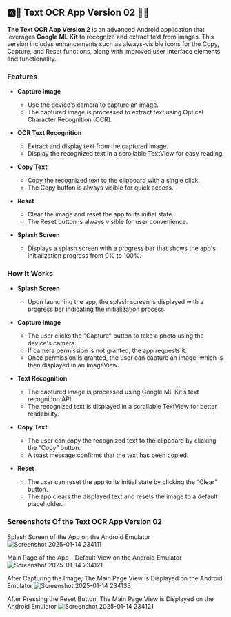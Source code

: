 ## 🅰️📠 Text OCR App Version 02 📸🧾

**The Text OCR App Version 2** is an advanced Android application that leverages **Google ML Kit** to recognize and extract text from images. This version includes enhancements such as always-visible icons for the Copy, Capture, and Reset functions, along with improved user interface elements and functionality.

### Features ###

+ **Capture Image**
  +  Use the device's camera to capture an image.
  +  The captured image is processed to extract text using Optical Character Recognition (OCR).
 
+ **OCR Text Recognition**
  +  Extract and display text from the captured image.
  +  Display the recognized text in a scrollable TextView for easy reading.

+ **Copy Text**
  +  Copy the recognized text to the clipboard with a single click.
  +  The Copy button is always visible for quick access.
 
+ **Reset**
  + Clear the image and reset the app to its initial state.
  + The Reset button is always visible for user convenience.
 
+ **Splash Screen**
  + Displays a splash screen with a progress bar that shows the app's initialization progress from 0% to 100%.
 
### How It Works ###

+ **Splash Screen**
  + Upon launching the app, the splash screen is displayed with a progress bar indicating the initialization process.
 
+ **Capture Image**
  + The user clicks the "Capture" button to take a photo using the device's camera.
  + If camera permission is not granted, the app requests it.
  + Once permission is granted, the user can capture an image, which is then displayed in an ImageView.
 
+ **Text Recognition**
  + The captured image is processed using Google ML Kit’s text recognition API.
  + The recognized text is displayed in a scrollable TextView for better readability.

+ **Copy Text**
  + The user can copy the recognized text to the clipboard by clicking the “Copy” button.
  + A toast message confirms that the text has been copied.
 
+ **Reset**
  + The user can reset the app to its initial state by clicking the “Clear” button.
  + The app clears the displayed text and resets the image to a default placeholder.
 
### Screenshots Of the Text OCR App Version 02 ###

Splash Screen of the App on the Android Emulator
![Screenshot 2025-01-14 234111](https://github.com/user-attachments/assets/c89b49a2-0739-414c-aadb-2850be135aad)

Main Page of the App - Default View on the Android Emulator
![Screenshot 2025-01-14 234121](https://github.com/user-attachments/assets/a4a4b93b-39ae-4efa-9d90-1eb28dcc9221)

After Capturing the Image, The Main Page View is Displayed on the Android Emulator
![Screenshot 2025-01-14 234135](https://github.com/user-attachments/assets/9d8db34c-833a-44d5-9d10-8477a8cd6f9e)

After Pressing the Reset Button, The Main Page View is Displayed on the Android Emulator
![Screenshot 2025-01-14 234121](https://github.com/user-attachments/assets/a4a4b93b-39ae-4efa-9d90-1eb28dcc9221)
